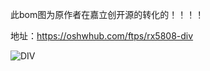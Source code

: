 此bom图为原作者在嘉立创开源的转化的！！！！

地址：https://oshwhub.com/ftps/rx5808-div


![DIV](https://github.com/kky990/RX5808-BOM/assets/142073556/3db99ebf-483c-468b-bf88-7b9eb05e8fc1)
